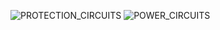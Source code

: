
![PROTECTION_CIRCUITS](https://github.com/MUHAMMETGULER35/BLDC_MOTOR_DRIVER_WITH_ALTIUM_DESIGNER/assets/156583959/62413da3-6a18-4aba-9232-031a8f0e7f70)
![POWER_CIRCUITS](https://github.com/MUHAMMETGULER35/BLDC_MOTOR_DRIVER_WITH_ALTIUM_DESIGNER/assets/156583959/57567a72-fb32-4365-8400-0c82d4de8fb5)
